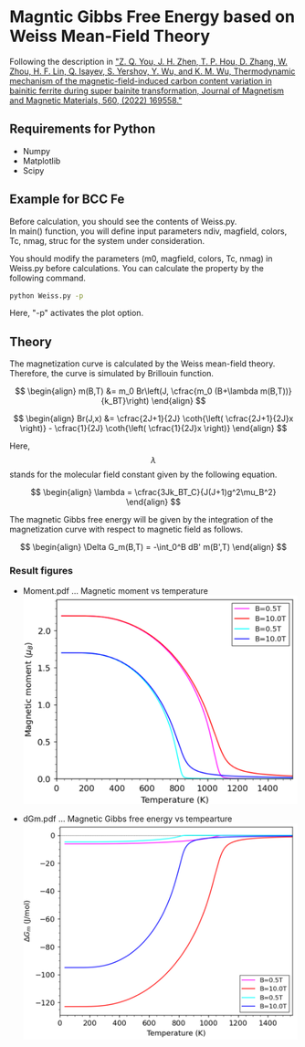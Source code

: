 # Magntic Gibbs Free Energy based on Weiss Mean-Field Theory
Following the description in ["Z. Q. You, J. H. Zhen, T. P. Hou, D. Zhang, W. Zhou, H. F. Lin, Q. Isayev, S. Yershov, Y. Wu, and K. M. Wu, Thermodynamic mechanism of the magnetic-field-induced carbon content variation in bainitic ferrite during super bainite transformation, Journal of Magnetism and Magnetic Materials, 560, (2022) 169558."](https://doi.org/10.1016/j.jmmm.2022.169558)

## Requirements for Python
- Numpy
- Matplotlib
- Scipy

## Example for BCC Fe
Before calculation, you should see the contents of Weiss.py.  
In main() function, you will define input parameters ndiv, magfield, colors, Tc, nmag, struc for the system under consideration.

You should modify the parameters (m0, magfield, colors, Tc, nmag) in Weiss.py before calculations.
You can calculate the property by the following command.
```bash
python Weiss.py -p
```
Here, "-p" activates the plot option.

## Theory
The magnetization curve is calculated by the Weiss mean-field theory.
Therefore, the curve is simulated by Brillouin function. 

$$
\begin{align}
m(B,T) &= m_0 Br\left(J, \cfrac{m_0 (B+\lambda m(B,T))}{k_BT}\right)
\end{align}
$$

$$
\begin{align}
Br(J,x) &= \cfrac{2J+1}{2J} \coth{\left( \cfrac{2J+1}{2J}x \right)} - \cfrac{1}{2J} \coth{\left( \cfrac{1}{2J}x \right)}
\end{align}
$$

Here, $${\lambda}$$ stands for the molecular field constant given by the following equation.

$$
\begin{align}
\lambda = \cfrac{3Jk_BT_C}{J(J+1)g^2\mu_B^2}
\end{align}
$$

The magnetic Gibbs free energy will be given by the integration of the magnetization curve with respect to magnetic field as follows.

$$
\begin{align}
\Delta G_m(B,T) = -\int_0^B dB' m(B',T)
\end{align}
$$

### Result figures
- Moment.pdf ... Magnetic moment vs temperature
![](figs/Moment.png)

- dGm.pdf ... Magnetic Gibbs free energy vs tempearture
![](figs/dGm.png)
